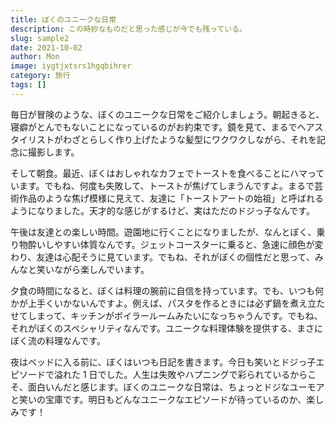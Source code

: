 ```yaml
---
title: ぼくのユニークな日常
description: この時妙なものだと思った感じが今でも残っている。
slug: sample2
date: 2021-10-02
author: Mon
image: iygtjxtsrs1hgqbihrer
category: 旅行
tags: []
---
```


毎日が冒険のような、ぼくのユニークな日常をご紹介しましょう。朝起きると、寝癖がとんでもないことになっているのがお約束です。鏡を見て、まるでヘアスタイリストがわざとらしく作り上げたような髪型にワクワクしながら、それを記念に撮影します。

そして朝食。最近、ぼくはおしゃれなカフェでトーストを食べることにハマっています。でもね、何度も失敗して、トーストが焦げてしまうんですよ。まるで芸術作品のような焦げ模様に見えて、友達に「トーストアートの始祖」と呼ばれるようになりました。天才的な感じがするけど、実はただのドジっ子なんです。

午後は友達との楽しい時間。遊園地に行くことになりましたが、なんとぼく、乗り物酔いしやすい体質なんです。ジェットコースターに乗ると、急速に顔色が変わり、友達は心配そうに見ています。でもね、それがぼくの個性だと思って、みんなと笑いながら楽しんでいます。

夕食の時間になると、ぼくは料理の腕前に自信を持っています。でも、いつも何かが上手くいかないんですよ。例えば、パスタを作るときには必ず鍋を煮え立たせてしまって、キッチンがボイラールームみたいになっちゃうんです。でもね、それがぼくのスペシャリティなんです。ユニークな料理体験を提供する、まさにぼく流の料理なんです。

夜はベッドに入る前に、ぼくはいつも日記を書きます。今日も笑いとドジっ子エピソードで溢れた 1 日でした。人生は失敗やハプニングで彩られているからこそ、面白いんだと感じます。ぼくのユニークな日常は、ちょっとドジなユーモアと笑いの宝庫です。明日もどんなユニークなエピソードが待っているのか、楽しみです！
